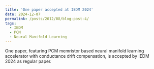 ```yaml
---
title: 'One paper accepted at IEDM 2024'
date: 2024-12-07
permalink: /posts/2012/08/blog-post-4/
tags:
  - IEDM
  - PCM
  - Neural Manifold Learning
---
```


One paper, featuring PCM memristor based neural manifold learning accelerator with conductance drift compensation, is accepted by IEDM 2024 as regular paper.
